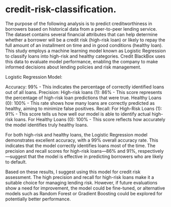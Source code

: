 # credit-risk-classification.


The purpose of the following analysis is to predict creditworthiness in borrowers based on historical data from a peer-to-peer lending service. The dataset contains several financial attributes that can help determine whether a borrower will be a credit risk (high-risk loan) or likely to repay the full amount of an installment on time and in good conditions (healthy loan). This study employs a machine learning model known as Logistic Regression to classify loans into high-risk and healthy categories. Credit BlackBox uses this data to evaluate model performance, enabling the company to make informed decisions about lending policies and risk management.


Logistic Regression Model:

Accuracy: 99% - This indicates the percentage of correctly identified loans out of all loans.
Precision:
High-risk loans (1): 86% - This score represents the percentage of high-risk loan predictions that were true.
Healthy Loans (0): 100% - This rate shows how many loans are correctly predicted as healthy, aiming to minimize false positives.
Recall:
For High-Risk Loans (1): 91% - This score tells us how well our model is able to identify actual high-risk loans.
For Healthy Loans (0): 100% - This score reflects how accurately the model identifies truly healthy loans.

For both high-risk and healthy loans, the Logistic Regression model demonstrates excellent accuracy, with a 99% overall accuracy rate. This indicates that the model correctly identifies loans most of the time. The precision and recall scores for high-risk loans—86% and 91%, respectively—suggest that the model is effective in predicting borrowers who are likely to default.

Based on these results, I suggest using this model for credit risk assessment. The high precision and recall for high-risk loans make it a suitable choice for managing lending risk. However, if future evaluations show a need for improvement, the model could be fine-tuned, or alternative models such as Random Forest or Gradient Boosting could be explored for potentially better performance.



 

